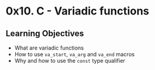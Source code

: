 # 0x10. C - Variadic functions

## Learning Objectives

* What are variadic functions
* How to use `va_start`, `va_arg` and `va_end` macros
* Why and how to use the `const` type qualifier
